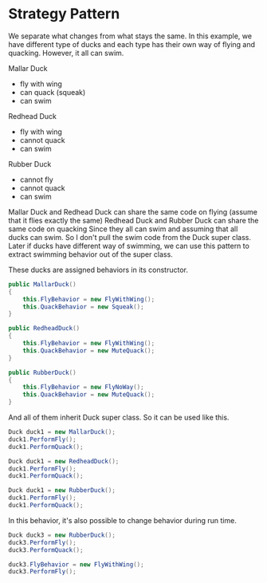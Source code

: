 # Strategy Pattern

We separate what changes from what stays the same. In this example, we have different type of ducks and each type has their own way of flying and quacking. However, it all can swim.

Mallar Duck

-   fly with wing
-   can quack (squeak)
-   can swim

Redhead Duck

-   fly with wing
-   cannot quack
-   can swim

Rubber Duck

-   cannot fly
-   cannot quack
-   can swim

Mallar Duck and Redhead Duck can share the same code on flying (assume that it flies exactly the same)
Redhead Duck and Rubber Duck can share the same code on quacking
Since they all can swim and assuming that all ducks can swim. So I don't pull the swim code from the Duck super class. Later if ducks have different way of swimming, we can use this pattern to extract swimming behavior out of the super class.

These ducks are assigned behaviors in its constructor.

```csharp
public MallarDuck()
{
    this.FlyBehavior = new FlyWithWing();
    this.QuackBehavior = new Squeak();
}
```

```csharp
public RedheadDuck()
{
    this.FlyBehavior = new FlyWithWing();
    this.QuackBehavior = new MuteQuack();
}
```

```csharp
public RubberDuck()
{
    this.FlyBehavior = new FlyNoWay();
    this.QuackBehavior = new MuteQuack();
}
```

And all of them inherit Duck super class. So it can be used like this.

```csharp
Duck duck1 = new MallarDuck();
duck1.PerformFly();
duck1.PerformQuack();
```

```csharp
Duck duck1 = new RedheadDuck();
duck1.PerformFly();
duck1.PerformQuack();
```

```csharp
Duck duck1 = new RubberDuck();
duck1.PerformFly();
duck1.PerformQuack();
```

In this behavior, it's also possible to change behavior during run time.

```csharp
Duck duck3 = new RubberDuck();
duck3.PerformFly();
duck3.PerformQuack();

duck3.FlyBehavior = new FlyWithWing();
duck3.PerformFly();
```
